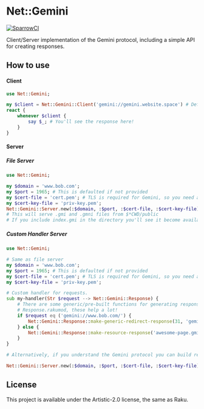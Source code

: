 # Net::Gemini

[![SparrowCI](https://ci.sparrowhub.io/project/gh-rawleyfowler-Net-Gemini/badge)](https://ci.sparrowhub.io)

Client/Server implementation of the Gemini protocol, including a simple API for creating responses.

## How to use

#### Client
```raku
use Net::Gemini;

my $client = Net::Gemini::Client('gemini://gemini.website.space') # Defaults port to 1965, specify port if you want.
react {
    whenever $client {
        say $_; # You'll see the response here!
    }
}
```

#### Server

##### File Server
```raku
use Net::Gemini;

my $domain = 'www.bob.com';
my $port = 1965; # This is defaulted if not provided
my $cert-file = 'cert.pem'; # TLS is required for Gemini, so you need a cert file and priv-key
my $cert-key-file = 'priv-key.pem';
Net::Gemini::Server.new(:$domain, :$port, :$cert-file, :$cert-key-file).listen;
# This will serve .gmi and .gmni files from $*CWD/public
# If you include index.gmi in the directory you'll see it become available on the root route.
```

##### Custom Handler Server
```raku
use Net::Gemini;

# Same as file server
my $domain = 'www.bob.com';
my $port = 1965; # This is defaulted if not provided
my $cert-file = 'cert.pem'; # TLS is required for Gemini, so you need a cert file and priv-key
my $cert-key-file = 'priv-key.pem';

# Custom handler for requests.
sub my-handler(Str $request --> Net::Gemini::Response) {
    # There are some generic/pre-built functions for generating responses in
    # Response.rakumod, these help a lot!
    if $request eq ('gemini://www.bob.com/') {
        Net::Gemini::Response::make-generic-redirect-response(31, 'gemini://www.bob.com/redirect');
    } else {
        Net::Gemini::Response::make-resource-response('awesome-page.gmi'); # In this case let's just always serve
    }
}

# Alternatively, if you understand the Gemini protocol you can build response using the Net::Gemini::Response class.

Net::Gemini::Server.new(:$domain, :$port, :$cert-file, :$cert-key-file).listen(&my-handler);
```

## License
This project is available under the Artistic-2.0 license, the same as Raku.
